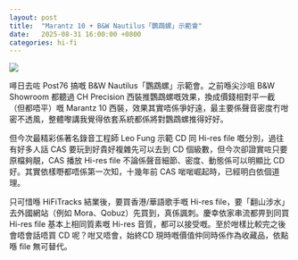 ```yaml
---
layout: post
title:  "Marantz 10 + B&W Nautilus「鸚鵡螺」示範會"
date:   2025-08-31 16:00:00 +0800
categories: hi-fi
---
```

![](https://pub-8c1ddb5aa2ec46d28f40b4295cf14b39.r2.dev/2025/09/305c10190df010592195c5975fc90412.jpeg)

噚日去咗 Post76 搞嘅 B&W Nautilus「鸚鵡螺」示範會。之前喺尖沙咀 B&W Showroom 都聽過 CH Precision 西裝推鸚鵡螺嘅效果，換成價錢相對平一截（但都唔平）嘅 Marantz 10 西裝，效果其實唔係爭好遠，最主要係聲音密度冇咁密不透風，整體嚟講我覺得依套系統都係將對鸚鵡螺推得好好。

但今次最精彩係著名錄音工程師 Leo Fung 示範 CD 同 Hi-res file 嘅分別，過往有好多人話 CAS 要玩到好貴好複雜先可以去到 CD 個級數，但今次卻證實咗只要原檔夠靚，CAS 播放 Hi-res file 不論係聲音細節、密度、動態係可以明顯比 CD 好。其實依樣嘢都唔係第一次知，十幾年前 CAS 啱啱崛起時，已經明白依個道理。

只可惜喺 HiFiTracks 結業後，要買香港/華語歌手嘅 Hi-res file，要「翻山涉水」去外國網站（例如 Mora、Qobuz）先買到，真係諷刺。慶幸依家串流都畀到同買 Hi-res file 基本上相同質素嘅 Hi-res 音質，都可以接受嘅。至於咁樣比較完之後會唔會話唔買 CD 呢？咁又唔會，始終CD 現時嘅價值仲同時係作為收藏品，依點喺 file 無可替代。
